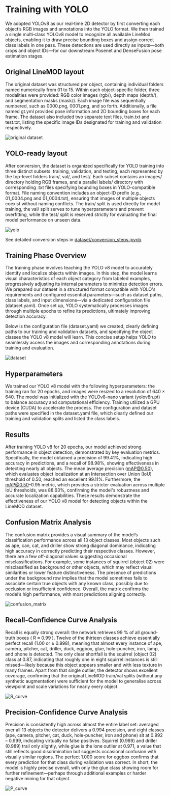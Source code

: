 # Training with YOLO
We adopted YOLOv8 as our real‐time 2D detector by first converting each object’s RGB images and annotations into the YOLO format. We then trained a single multi‐class YOLOv8 model to recognize all available LineMod objects, enabling it to draw precise bounding boxes and assign correct class labels in one pass. These detections are used directly as inputs—both crops and object IDs—for our downstream Posenet and DenseFusion pose estimation stages.

## Original LineMOD layout

The original dataset was structured per object, containing individual folders named numerically from 01 to 15. Within each object-specific folder, three modalities were provided: RGB color images (rgb/), depth maps (depth/), and segmentation masks (mask/). Each image file was sequentially numbered, such as 0000.png, 0001.png, and so forth. Additionally, a file named gt.yml provided pose information and 2D bounding boxes for each frame. The dataset also included two separate text files, train.txt and test.txt, listing the specific image IDs designated for training and validation respectively.

![original dataset](https://github.com/user-attachments/assets/6acd27ee-b367-4524-8f13-e5addf792fc2)

## YOLO-ready layout

After conversion, the dataset is organized specifically for YOLO training into three distinct subsets: training, validation, and testing, each represented by the top-level folders train/, val/, and test/. Each subset contains an images/ directory holding RGB frames, and a parallel labels/ directory with corresponding .txt files specifying bounding boxes in YOLO-compatible format. File naming convention includes an object-ID prefix (e.g., 01_0004.png and 01_0004.txt), ensuring that images of multiple objects coexist without naming conflicts. The train/ split is used directly for model training, the val/ split serves to tune hyperparameters and prevent overfitting, while the test/ split is reserved strictly for evaluating the final model performance on unseen data.

![yolo](https://github.com/user-attachments/assets/669ddc5b-58bb-44aa-9ab1-47d47d729ad2)

See detailed conversion steps in [dataset/conversion_steps.ipynb](dataset/yolo_conversion_steps.ipynb).

## Training Phase Overview

The training phase involves teaching the YOLO v8 model to accurately identify and localize objects within images. In this step, the model learns visual characteristics of each object category from labeled examples, progressively adjusting its internal parameters to minimize detection errors. We prepared our dataset in a structured format compatible with YOLO's requirements and configured essential parameters—such as dataset paths, class labels, and input dimensions—via a dedicated configuration file (dataset.yaml). Once set up, YOLO systematically processes images through multiple epochs to refine its predictions, ultimately improving detection accuracy.

Below is the configuration file (dataset.yaml) we created, clearly defining paths to our training and validation datasets, and specifying the object classes the YOLO v8 model will learn. This concise setup helps YOLO to seamlessly access the images and corresponding annotations during training and evaluation.

![dataset](https://github.com/user-attachments/assets/ff1a067e-254b-4191-8ca8-832da6388ebf)

## Hyperparameters

We trained our YOLO v8 model with the following hyperparameters: the training ran for 20 epochs, and images were resized to a resolution of 640 × 640. The model was initialized with the YOLOv8-nano variant (yolov8n.pt) to balance accuracy and computational efficiency. Training utilized a GPU device (CUDA) to accelerate the process. The configuration and dataset paths were specified in the dataset.yaml file, which clearly defined our training and validation splits and listed the class labels.

## Results

After training YOLO v8 for 20 epochs, our model achieved strong performance in object detection, demonstrated by key evaluation metrics. Specifically, the model obtained a precision of 99.41%, indicating high accuracy in predictions, and a recall of 98.98%, showing effectiveness in detecting nearly all objects. The mean average precision (mAP@0.50), which evaluates object localization at an Intersection over Union (IoU) threshold of 0.50, reached an excellent 99.11%. Furthermore, the mAP@0.50–0.95 metric, which provides a stricter evaluation across multiple IoU thresholds, was 88.63%, confirming the model's robustness and accurate localization capabilities. These results demonstrate the effectiveness of our YOLO v8 model for detecting objects within the LineMOD dataset.

## Confusion Matrix Analysis 

The confusion matrix provides a visual summary of the model’s classification performance across all 13 object classes. Most objects such as ape, can, cat, and driller show strong diagonal dominance, indicating high accuracy in correctly predicting their respective classes. However, there are a few off-diagonal values suggesting occasional misclassifications. For example, some instances of squirrel (object 02) were misclassified as background or other objects, which may reflect visual similarities or lower feature distinctiveness. The presence of predictions under the background row implies that the model sometimes fails to associate certain true objects with any known class, possibly due to occlusion or insufficient confidence. Overall, the matrix confirms the model’s high performance, with most predictions aligning correctly.

![confusion_matrix](https://github.com/user-attachments/assets/2bb19b02-def5-473e-847a-cfa60bb4ef3b)

## Recall-Confidence Curve Analysis

Recall is equally strong overall: the network retrieves 99 % of all ground-truth boxes ( R ≈ 0.99 ). Twelve of the thirteen classes achieve essentially perfect recall (1.00 or ≥ 0.998), meaning that almost every instance of ape, camera, pitcher, cat, driller, duck, eggbox, glue, hole-puncher, iron, lamp, and phone is detected. The only clear shortfall is the squirrel (object 02) class at 0.87, indicating that roughly one in eight squirrel instances is still missed—likely because this object appears smaller and with less texture in many frames. Apart from that single outlier, the detector shows excellent coverage, confirming that the original LineMOD train/val splits (without any synthetic augmentation) were sufficient for the model to generalise across viewpoint and scale variations for nearly every object.

![R_curve](https://github.com/user-attachments/assets/515b30ed-729e-44d3-aa9c-757244fa6afb)

## Precision-Confidence Curve Analysis

Precision is consistently high across almost the entire label set: averaged over all 13 objects the detector delivers a 0.994 precision, and eight classes (ape, camera, pitcher, cat, duck, hole-puncher, iron and phone) sit at 0.992 – 0.999, indicating virtually no false positives. Squirrel (0.989) and driller (0.989) trail only slightly, while glue is the lone outlier at 0.971, a value that still reflects good discrimination but suggests occasional confusion with visually similar regions. The perfect 1.000 score for eggbox confirms that every prediction for that class during validation was correct. In short, the model is highly precise overall, with only the glue class showing room for further refinement—perhaps through additional examples or harder negative mining for that object.

![P_curve](https://github.com/user-attachments/assets/aee264a5-493d-4917-b264-da543152d0a1)



